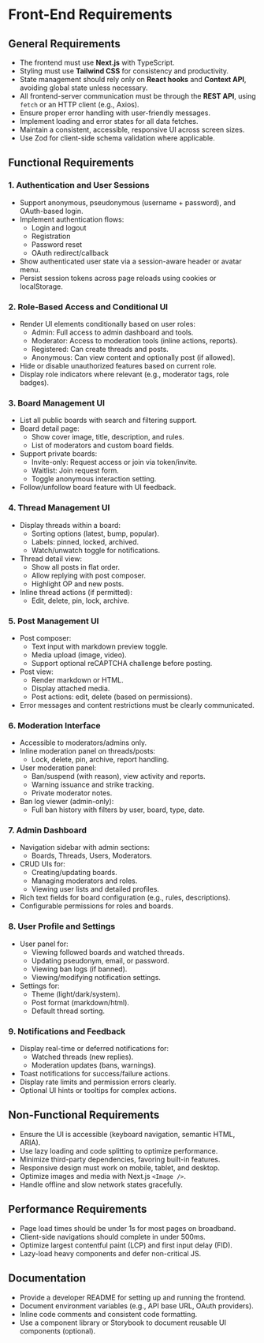 # Front-End Requirements

## General Requirements

- The frontend must use **Next.js** with TypeScript.
- Styling must use **Tailwind CSS** for consistency and productivity.
- State management should rely only on **React hooks** and **Context API**, avoiding global state unless necessary.
- All frontend-server communication must be through the **REST API**, using `fetch` or an HTTP client (e.g., Axios).
- Ensure proper error handling with user-friendly messages.
- Implement loading and error states for all data fetches.
- Maintain a consistent, accessible, responsive UI across screen sizes.
- Use Zod for client-side schema validation where applicable.

## Functional Requirements

### 1. Authentication and User Sessions

- Support anonymous, pseudonymous (username + password), and OAuth-based login.
- Implement authentication flows:
  - Login and logout
  - Registration
  - Password reset
  - OAuth redirect/callback
- Show authenticated user state via a session-aware header or avatar menu.
- Persist session tokens across page reloads using cookies or localStorage.

### 2. Role-Based Access and Conditional UI

- Render UI elements conditionally based on user roles:
  - Admin: Full access to admin dashboard and tools.
  - Moderator: Access to moderation tools (inline actions, reports).
  - Registered: Can create threads and posts.
  - Anonymous: Can view content and optionally post (if allowed).
- Hide or disable unauthorized features based on current role.
- Display role indicators where relevant (e.g., moderator tags, role badges).

### 3. Board Management UI

- List all public boards with search and filtering support.
- Board detail page:
  - Show cover image, title, description, and rules.
  - List of moderators and custom board fields.
- Support private boards:
  - Invite-only: Request access or join via token/invite.
  - Waitlist: Join request form.
  - Toggle anonymous interaction setting.
- Follow/unfollow board feature with UI feedback.

### 4. Thread Management UI

- Display threads within a board:
  - Sorting options (latest, bump, popular).
  - Labels: pinned, locked, archived.
  - Watch/unwatch toggle for notifications.
- Thread detail view:
  - Show all posts in flat order.
  - Allow replying with post composer.
  - Highlight OP and new posts.
- Inline thread actions (if permitted):
  - Edit, delete, pin, lock, archive.

### 5. Post Management UI

- Post composer:
  - Text input with markdown preview toggle.
  - Media upload (image, video).
  - Support optional reCAPTCHA challenge before posting.
- Post view:
  - Render markdown or HTML.
  - Display attached media.
  - Post actions: edit, delete (based on permissions).
- Error messages and content restrictions must be clearly communicated.

### 6. Moderation Interface

- Accessible to moderators/admins only.
- Inline moderation panel on threads/posts:
  - Lock, delete, pin, archive, report handling.
- User moderation panel:
  - Ban/suspend (with reason), view activity and reports.
  - Warning issuance and strike tracking.
  - Private moderator notes.
- Ban log viewer (admin-only):
  - Full ban history with filters by user, board, type, date.

### 7. Admin Dashboard

- Navigation sidebar with admin sections:
  - Boards, Threads, Users, Moderators.
- CRUD UIs for:
  - Creating/updating boards.
  - Managing moderators and roles.
  - Viewing user lists and detailed profiles.
- Rich text fields for board configuration (e.g., rules, descriptions).
- Configurable permissions for roles and boards.

### 8. User Profile and Settings

- User panel for:
  - Viewing followed boards and watched threads.
  - Updating pseudonym, email, or password.
  - Viewing ban logs (if banned).
  - Viewing/modifying notification settings.
- Settings for:
  - Theme (light/dark/system).
  - Post format (markdown/html).
  - Default thread sorting.

### 9. Notifications and Feedback

- Display real-time or deferred notifications for:
  - Watched threads (new replies).
  - Moderation updates (bans, warnings).
- Toast notifications for success/failure actions.
- Display rate limits and permission errors clearly.
- Optional UI hints or tooltips for complex actions.

## Non-Functional Requirements

- Ensure the UI is accessible (keyboard navigation, semantic HTML, ARIA).
- Use lazy loading and code splitting to optimize performance.
- Minimize third-party dependencies, favoring built-in features.
- Responsive design must work on mobile, tablet, and desktop.
- Optimize images and media with Next.js `<Image />`.
- Handle offline and slow network states gracefully.

## Performance Requirements

- Page load times should be under 1s for most pages on broadband.
- Client-side navigations should complete in under 500ms.
- Optimize largest contentful paint (LCP) and first input delay (FID).
- Lazy-load heavy components and defer non-critical JS.

## Documentation

- Provide a developer README for setting up and running the frontend.
- Document environment variables (e.g., API base URL, OAuth providers).
- Inline code comments and consistent code formatting.
- Use a component library or Storybook to document reusable UI components (optional).

